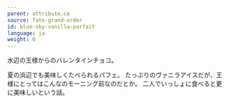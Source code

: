 ```yaml
---
parent: attribute.ce
source: fate-grand-order
id: blue-sky-vanilla-parfait
language: ja
weight: 0
---
```


水辺の王様からのバレンタインチョコ。

夏の浜辺でも美味しくたべられるパフェ。
たっぷりのヴァニラアイスだが、王様にとってはこんなのモーニング前なのだとか。
二人でいっしょに食べると更に美味しいという話。
